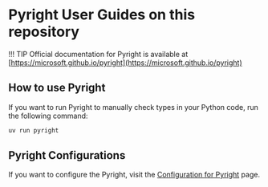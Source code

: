 # Pyright User Guides on this repository

!!! TIP
    Official documentation for Pyright is available at [https://microsoft.github.io/pyright](https://microsoft.github.io/pyright)

## How to use Pyright
If you want to run Pyright to manually check types in your Python code, run the following command:
```sh
uv run pyright
```

## Pyright Configurations
If you want to configure the Pyright, visit the [Configuration for Pyright](../configurations/pyright.md) page.

